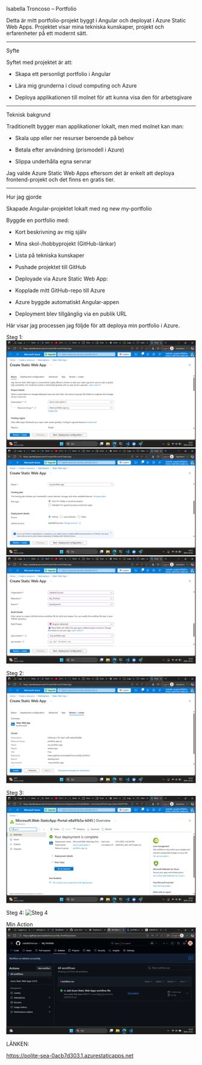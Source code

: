 Isabella Troncoso – Portfolio

Detta är mitt portfolio-projekt byggt i Angular och deployat i Azure Static Web Apps. Projektet visar mina tekniska kunskaper, projekt och erfarenheter på ett modernt sätt.

------------------------------------------------------------------------------------------
 
Syfte

Syftet med projektet är att:

- Skapa ett personligt portfolio i Angular

- Lära mig grunderna i cloud computing och Azure

- Deploya applikationen till molnet för att kunna visa den för arbetsgivare

------------------------------------------------------------------------------------------

Teknisk bakgrund

Traditionellt bygger man applikationer lokalt, men med molnet kan man:

- Skala upp eller ner resurser beroende på behov

- Betala efter användning (prismodell i Azure)

- Slippa underhålla egna servrar

Jag valde Azure Static Web Apps eftersom det är enkelt att deploya frontend-projekt och det finns en gratis tier.

------------------------------------------------------------------------------------------

Hur jag gjorde

Skapade Angular-projektet lokalt med ng new my-portfolio

Byggde en portfolio med:

- Kort beskrivning av mig själv

- Mina skol-/hobbyprojekt (GitHub-länkar)

- Lista på tekniska kunskaper

- Pushade projektet till GitHub

- Deployade via Azure Static Web App:

- Kopplade mitt GitHub-repo till Azure

- Azure byggde automatiskt Angular-appen

- Deployment blev tillgänglig via en publik URL

Här visar jag processen jag följde för att deploya min portfolio i Azure.

Steg 1:
![Steg 1](public/screenshots/steg1.png)
![Steg 1 del 2](public/screenshots/steg1p2.png)
![Steg 1 del 3](public/screenshots/steg1p3.png)

Steg 2:
![Steg 2](public/screenshots/steg2.png)

Steg 3:
![Steg 3](public/screenshots/steg3.png)

Steg 4:
![Steg 4](public/screenshots/steg4(2).png)

Min Action
![Action](public/screenshots/action.png)

LÄNKEN: 

https://polite-sea-0acb7d303.1.azurestaticapps.net

